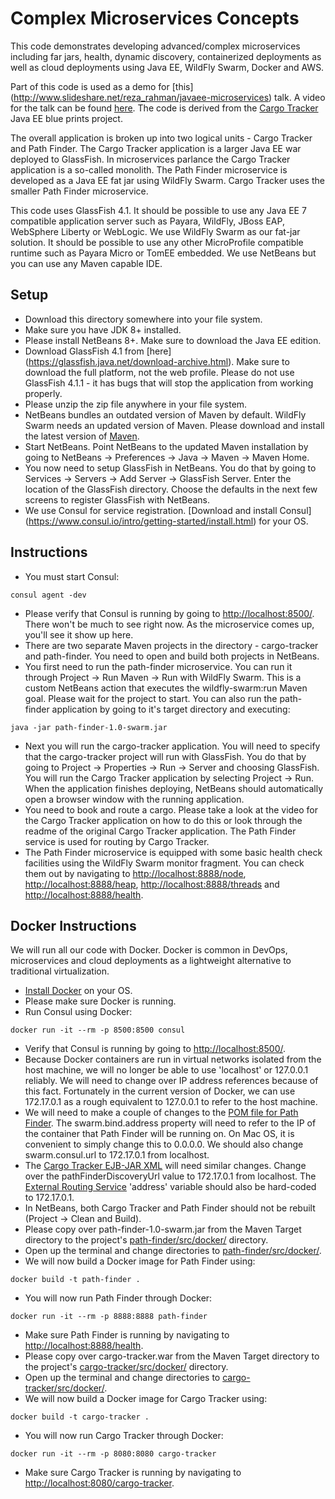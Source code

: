 Complex Microservices Concepts
==============================
This code demonstrates developing advanced/complex microservices including 
far jars, health, dynamic discovery, containerized deployments as well as cloud 
deployments using Java EE, WildFly Swarm, Docker and AWS.

Part of this code is used as a demo for 
[this] (http://www.slideshare.net/reza_rahman/javaee-microservices) talk. A
video for the talk can be found [here](https://www.youtube.com/watch?v=bS6zKgMb8So).
The code is derived from the [Cargo Tracker](https://cargotracker.java.net/)
Java EE blue prints project. 

The overall application is broken up into two logical units - Cargo Tracker and 
Path Finder. The Cargo Tracker application is a larger Java EE war deployed to
GlassFish. In microservices parlance the Cargo Tracker application is a so-called 
monolith. The Path Finder microservice is developed as a Java EE fat jar using 
WildFly Swarm. Cargo Tracker uses the smaller Path Finder microservice.

This code uses GlassFish 4.1. It should be possible to use any Java EE 7 
compatible application server such as Payara, WildFly, JBoss EAP, 
WebSphere Liberty or WebLogic. We use WildFly Swarm as our fat-jar solution. It
should be possible to use any other MicroProfile compatible runtime such as 
Payara Micro or TomEE embedded. We use NetBeans but you can use any Maven 
capable IDE.

Setup
-----
* Download this directory somewhere into your file system.
* Make sure you have JDK 8+ installed.
* Please install NetBeans 8+. Make sure to download the Java EE edition.
* Download GlassFish 4.1 from [here]
(https://glassfish.java.net/download-archive.html). Make sure to download the 
full platform, not the web profile. Please do not use GlassFish 4.1.1 - it 
has bugs that will stop the application from working properly.
* Please unzip the zip file anywhere in your file system.
* NetBeans bundles an outdated version of Maven by default. WildFly Swarm 
needs an updated version of Maven. Please download and install the latest
version of [Maven](https://maven.apache.org/download.cgi).
* Start NetBeans. Point NetBeans to the updated Maven installation by going to
NetBeans -> Preferences -> Java -> Maven -> Maven Home. 
* You now need to setup GlassFish in NetBeans. You do that by going to 
Services -> Servers -> Add Server -> GlassFish Server. Enter the location of 
the GlassFish directory. Choose the defaults in the next few screens to register 
GlassFish with NetBeans.
* We use Consul for service registration.
[Download and install Consul] (https://www.consul.io/intro/getting-started/install.html) 
for your OS.

Instructions
------------
* You must start Consul:
```
consul agent -dev
```
* Please verify that Consul is running by going to <http://localhost:8500/>. 
There won't be much to see right now. As the microservice comes up, you'll see
it show up here. 
* There are two separate Maven projects in the directory - cargo-tracker and 
path-finder. You need to open and build both projects in NetBeans.
* You first need to run the path-finder microservice. You can run it through 
Project -> Run Maven -> Run with WildFly Swarm. This is a custom NetBeans action
that executes the wildfly-swarm:run Maven goal. Please wait for the project to 
start. You can also run the path-finder application by going to it's target 
directory and executing:
```
java -jar path-finder-1.0-swarm.jar
```
* Next you will run the cargo-tracker application. You will need to specify that 
the cargo-tracker project will run with GlassFish. You do that by going to 
Project -> Properties -> Run -> Server and choosing GlassFish. You will run the 
Cargo Tracker application by selecting Project -> Run. When the application 
finishes deploying, NetBeans should automatically open a browser window with the 
running application.
* You need to book and route a cargo. Please take a look at the video for the 
Cargo Tracker application on how to do this or look through the readme of the 
original Cargo Tracker application. The Path Finder service is used for
routing by Cargo Tracker.
* The Path Finder microservice is equipped with some basic health check 
facilities using the WildFly Swarm monitor fragment. You can check them out by
navigating to <http://localhost:8888/node>, <http://localhost:8888/heap>, 
<http://localhost:8888/threads> and <http://localhost:8888/health>.

Docker Instructions
-------------------
We will run all our code with Docker. Docker is common in DevOps, microservices 
and cloud deployments as a lightweight alternative to traditional 
virtualization.

* [Install Docker](https://docs.docker.com/engine/installation/) on your OS.
* Please make sure Docker is running.
* Run Consul using Docker: 
```
docker run -it --rm -p 8500:8500 consul
```
* Verify that Consul is running by going to <http://localhost:8500/>.
* Because Docker containers are run in virtual networks isolated from the 
host machine, we will no longer be able to use 'localhost' or 127.0.0.1 
reliably. We will need to change over IP address references because of this 
fact. Fortunately in the current version of Docker, we can use 172.17.0.1 as a 
rough equivalent to 127.0.0.1 to refer to the host machine.
* We will need to make a couple of changes to the 
[POM file for Path Finder](path-finder/pom.xml). The swarm.bind.address property
will need to refer to the IP of the container that Path Finder will be running 
on. On Mac OS, it is convenient to simply change this to 0.0.0.0. We should 
also change swarm.consul.url to 172.17.0.1 from localhost.
* The [Cargo Tracker EJB-JAR XML](cargo-tracker/src/main/webapp/WEB-INF/ejb-jar.xml) 
will need similar changes. Change over the pathFinderDiscoveryUrl value to
172.17.0.1 from localhost. The [External Routing Service](cargo-tracker/src/main/java/net/java/cargotracker/infrastructure/routing/ExternalRoutingService.java)
'address' variable should also be hard-coded to 172.17.0.1.
* In NetBeans, both Cargo Tracker and Path Finder should not be rebuilt 
(Project -> Clean and Build).
* Please copy over path-finder-1.0-swarm.jar from the Maven Target directory to
the project's [path-finder/src/docker/](path-finder/src/docker/) directory.
* Open up the terminal and change directories to [path-finder/src/docker/](path-finder/src/docker/).
* We will now build a Docker image for Path Finder using:
```
docker build -t path-finder .
```
* You will now run Path Finder through Docker:
```
docker run -it --rm -p 8888:8888 path-finder
```
* Make sure Path Finder is running by navigating to <http://localhost:8888/health>.
* Please copy over cargo-tracker.war from the Maven Target directory to
the project's [cargo-tracker/src/docker/](cargo-tracker/src/docker/) directory.
* Open up the terminal and change directories to [cargo-tracker/src/docker/](cargo-tracker/src/docker/).
* We will now build a Docker image for Cargo Tracker using:
```
docker build -t cargo-tracker .
```
* You will now run Cargo Tracker through Docker:
```
docker run -it --rm -p 8080:8080 cargo-tracker
```
* Make sure Cargo Tracker is running by navigating to <http://localhost:8080/cargo-tracker>.